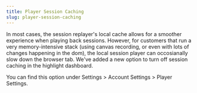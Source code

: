```yaml
---
title: Player Session Caching
slug: player-session-caching
---
```


In most cases, the session replayer's local cache allows for a smoother experience when playing back sessions. However, for customers that run a very memory-intensive stack (using canvas recording, or even with lots of changes happening in the dom), the local session player can occosianally slow down the browser tab. We've added a new option to turn off session caching in the highlight dashboard.

You can find this option under Settings > Account Settings > Player Settings.